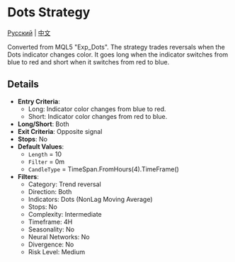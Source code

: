 # Dots Strategy
[Русский](README_ru.md) | [中文](README_cn.md)

Converted from MQL5 "Exp_Dots". The strategy trades reversals when the Dots indicator changes color.
It goes long when the indicator switches from blue to red and short when it switches from red to blue.

## Details

- **Entry Criteria**:
  - Long: Indicator color changes from blue to red.
  - Short: Indicator color changes from red to blue.
- **Long/Short**: Both
- **Exit Criteria**: Opposite signal
- **Stops**: No
- **Default Values**:
  - `Length` = 10
  - `Filter` = 0m
  - `CandleType` = TimeSpan.FromHours(4).TimeFrame()
- **Filters**:
  - Category: Trend reversal
  - Direction: Both
  - Indicators: Dots (NonLag Moving Average)
  - Stops: No
  - Complexity: Intermediate
  - Timeframe: 4H
  - Seasonality: No
  - Neural Networks: No
  - Divergence: No
  - Risk Level: Medium
